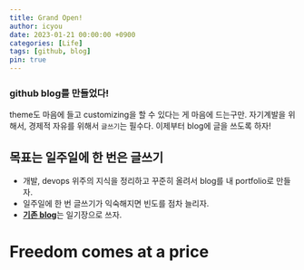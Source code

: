 ```yaml
---
title: Grand Open!
author: icyou
date: 2023-01-21 00:00:00 +0900
categories: [Life]
tags: [github, blog]
pin: true
---
```


### github blog를 만들었다!
theme도 마음에 들고 customizing을 할 수 있다는 게 마음에 드는구만.
자기계발을 위해서, 경제적 자유를 위해서 `글쓰기`는 필수다.
이제부터 blog에 글을 쓰도록 하자!

## 목표는 일주일에 한 번은 글쓰기
- 개발, devops 위주의 지식을 정리하고 꾸준히 올려서 blog를 내 portfolio로 만들자.
- 일주일에 한 번 글쓰기가 익숙해지면 빈도를 점차 늘리자.
- [**기존 blog**](https://iwant2free.tistory.com/)는 일기장으로 쓰자.


# Freedom comes at a price